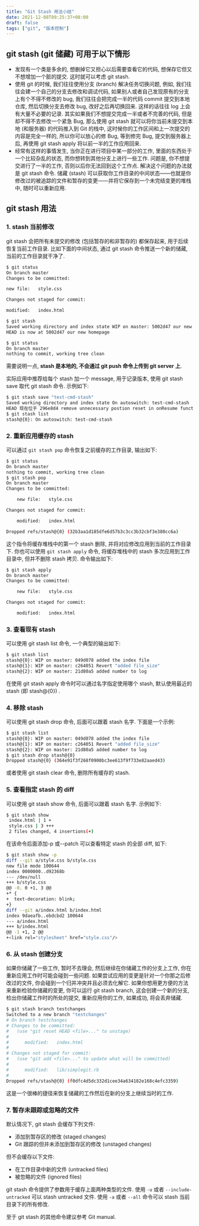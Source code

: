 ```yaml
---
title: "Git Stash 用法小结"
date: 2021-12-08T09:25:37+08:00
draft: false
tags: ["git", "版本控制"]
---
```


## git stash (git 储藏) 可用于以下情形

- 发现有一个类是多余的, 想删掉它又担心以后需要查看它的代码, 想保存它但又不想增加一个脏的提交. 这时就可以考虑 git stash. 
- 使用 git 的时候, 我们往往使用分支 (branch) 解决任务切换问题, 例如, 我们往往会建一个自己的分支去修改和调试代码, 如果别人或者自己发现原有的分支上有个不得不修改的 bug, 我们往往会把完成一半的代码 commit 提交到本地仓库, 然后切换分支去修改 bug, 改好之后再切换回来. 这样的话往往 log 上会有大量不必要的记录. 其实如果我们不想提交完成一半或者不完善的代码, 但是却不得不去修改一个紧急 Bug, 那么使用 git stash 就可以将你当前未提交到本地 (和服务器) 的代码推入到 Git 的栈中, 这时候你的工作区间和上一次提交的内容是完全一样的, 所以你可以放心的修 Bug, 等到修完 Bug, 提交到服务器上后, 再使用 git stash apply 将以前一半的工作应用回来. 
- 经常有这样的事情发生, 当你正在进行项目中某一部分的工作, 里面的东西处于一个比较杂乱的状态, 而你想转到其他分支上进行一些工作. 问题是, 你不想提交进行了一半的工作, 否则以后你无法回到这个工作点. 解决这个问题的办法就是 git stash 命令. 储藏 (stash) 可以获取你工作目录的中间状态——也就是你修改过的被追踪的文件和暂存的变更——并将它保存到一个未完结变更的堆栈中, 随时可以重新应用. 

<!--more-->

## git stash 用法

### 1. stash 当前修改

git stash 会把所有未提交的修改 (包括暂存的和非暂存的) 都保存起来, 用于后续恢复当前工作目录. 
比如下面的中间状态, 通过 git stash 命令推送一个新的储藏, 当前的工作目录就干净了. 

```bash
$ git status
On branch master
Changes to be committed:

new file:   style.css

Changes not staged for commit:

modified:   index.html

$ git stash
Saved working directory and index state WIP on master: 5002d47 our new homepage
HEAD is now at 5002d47 our new homepage

$ git status
On branch master
nothing to commit, working tree clean
```

需要说明一点, **stash 是本地的, 不会通过 git push 命令上传到 git server 上**. 

实际应用中推荐给每个 stash 加一个 message, 用于记录版本, 使用 git stash save 取代 git stash 命令. 示例如下: 

```bash
$ git stash save "test-cmd-stash"
Saved working directory and index state On autoswitch: test-cmd-stash
HEAD 现在位于 296e8d4 remove unnecessary postion reset in onResume function
$ git stash list
stash@{0}: On autoswitch: test-cmd-stash
```

### 2. 重新应用缓存的 stash

可以通过 `git stash pop` 命令恢复之前缓存的工作目录, 输出如下: 

```bash
$ git status
On branch master
nothing to commit, working tree clean
$ git stash pop
On branch master
Changes to be committed:

    new file:   style.css

Changes not staged for commit:

    modified:   index.html

Dropped refs/stash@{0} (32b3aa1d185dfe6d57b3c3cc3b32cbf3e380cc6a)
```

这个指令将缓存堆栈中的第一个 stash 删除, 并将对应修改应用到当前的工作目录下. 
你也可以使用 `git stash apply` 命令, 将缓存堆栈中的 stash 多次应用到工作目录中, 但并不删除 stash 拷贝. 命令输出如下: 

```bash
$ git stash apply
On branch master
Changes to be committed:

    new file:   style.css

Changes not staged for commit:

    modified:   index.html
```

### 3. 查看现有 stash

可以使用 git stash list 命令, 一个典型的输出如下: 

```bash
$ git stash list
stash@{0}: WIP on master: 049d078 added the index file
stash@{1}: WIP on master: c264051 Revert "added file_size"
stash@{2}: WIP on master: 21d80a5 added number to log
```

在使用 git stash apply 命令时可以通过名字指定使用哪个 stash, 默认使用最近的 stash (即 stash@{0}) . 

### 4. 移除 stash

可以使用 git stash drop 命令, 后面可以跟着 stash 名字. 下面是一个示例: 

```bash
$ git stash list
stash@{0}: WIP on master: 049d078 added the index file
stash@{1}: WIP on master: c264051 Revert "added file_size"
stash@{2}: WIP on master: 21d80a5 added number to log
$ git stash drop stash@{0}
Dropped stash@{0} (364e91f3f268f0900bc3ee613f9f733e82aaed43)
```

或者使用 git stash clear 命令, 删除所有缓存的 stash. 

### 5. 查看指定 stash 的 diff

可以使用 git stash show 命令, 后面可以跟着 stash 名字. 示例如下: 

```bash
$ git stash show
 index.html | 1 +
 style.css | 3 +++
 2 files changed, 4 insertions(+)
```

在该命令后面添加-p 或--patch 可以查看特定 stash 的全部 diff, 如下: 

```bash
$ git stash show -p
diff --git a/style.css b/style.css
new file mode 100644
index 0000000..d92368b
--- /dev/null
+++ b/style.css
@@ -0, 0 +1, 3 @@
+* {
+  text-decoration: blink;
+}
diff --git a/index.html b/index.html
index 9daeafb..ebdcbd2 100644
--- a/index.html
+++ b/index.html
@@ -1 +1, 2 @@
+<link rel="stylesheet" href="style.css"/>
```

### 6. 从 stash 创建分支

如果你储藏了一些工作, 暂时不去理会, 然后继续在你储藏工作的分支上工作, 你在重新应用工作时可能会碰到一些问题. 如果尝试应用的变更是针对一个你那之后修改过的文件, 你会碰到一个归并冲突并且必须去化解它. 如果你想用更方便的方法来重新检验你储藏的变更, 你可以运行 git stash branch, 这会创建一个新的分支, 检出你储藏工作时的所处的提交, 重新应用你的工作, 如果成功, 将会丢弃储藏. 

```bash
$ git stash branch testchanges
Switched to a new branch "testchanges"
# On branch testchanges
# Changes to be committed:
#   (use "git reset HEAD <file>..." to unstage)
#
#      modified:   index.html
#
# Changes not staged for commit:
#   (use "git add <file>..." to update what will be committed)
#
#      modified:   lib/simplegit.rb
#
Dropped refs/stash@{0} (f0dfc4d5dc332d1cee34a634182e168c4efc3359)
```

这是一个很棒的捷径来恢复储藏的工作然后在新的分支上继续当时的工作. 

### 7. 暂存未跟踪或忽略的文件

默认情况下, git stash 会缓存下列文件: 

- 添加到暂存区的修改 (staged changes) 
- Git 跟踪的但并未添加到暂存区的修改 (unstaged changes) 

但不会缓存以下文件: 

- 在工作目录中新的文件 (untracked files) 
- 被忽略的文件 (ignored files) 

git stash 命令提供了参数用于缓存上面两种类型的文件. 使用 `-u` 或者 `--include-untracked` 可以 stash untracked 文件. 使用 `-a` 或者 `--all` 命令可以 stash 当前目录下的所有修改. 

至于 git stash 的其他命令建议参考 Git manual. 
